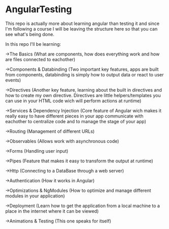 # AngularTesting
This repo is actually more about learning angular than testing it and since I'm following a course I will be leaving the structure here so that you can see what's being done.

In this repo I'll be learning:

->The Basics (What are components, how does everything work and how are files connected to eachother)

->Components & Databinding (Two important key features, apps are built from components, databinding is simply how to output data or react to user events)

->Directives (Another key feature, learning about the built in directives and how to create my own directive. Directives are little helpers/templates you can use in your HTML code wich will perform actions at runtime)

->Services & Dependency Injection (Core feature of Angular wich makes it really easy to have different pieces in your app communicate with eachother to centralize code and to manage the stage of your app)

->Routing (Management of different URLs)

->Observables (Allows work with asynchronous code)

->Forms (Handling user input)

->Pipes (Feature that makes it easy to transform the output at runtime)

->Http (Connecting to a DataBase through a web server)

->Authentication (How it works in Angular)

->Optimizations & NgModules (How to optimize and manage different modules in your application)

->Deployment (Learn how to get the application from a local machine to a place in the internet where it can be viewed)

->Animations & Testing (This one speaks for itself)
